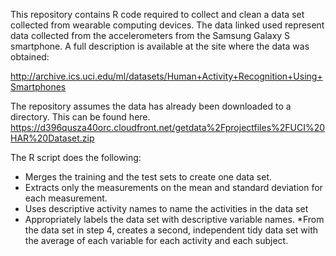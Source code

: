 This repository contains R code required to collect and clean a data set collected from wearable computing devices.
The data linked used represent data collected from the accelerometers from the Samsung Galaxy S smartphone. A full description is available at the site where the data was obtained: 

http://archive.ics.uci.edu/ml/datasets/Human+Activity+Recognition+Using+Smartphones 

The repository assumes the data has already been downloaded to a directory. This can be found here.
https://d396qusza40orc.cloudfront.net/getdata%2Fprojectfiles%2FUCI%20HAR%20Dataset.zip 

The R script does the following:
* Merges the training and the test sets to create one data set.
* Extracts only the measurements on the mean and standard deviation for each measurement. 
* Uses descriptive activity names to name the activities in the data set
* Appropriately labels the data set with descriptive variable names. 
*From the data set in step 4, creates a second, independent tidy data set with the average of each variable for each activity and each subject.


